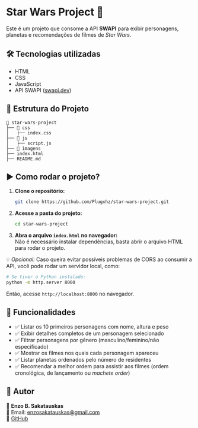 # Star Wars Project 🚀  

Este é um projeto que consome a API **SWAPI** para exibir personagens, planetas e recomendações de filmes de *Star Wars*.  

## 🛠 Tecnologias utilizadas  

- HTML  
- CSS  
- JavaScript  
- API SWAPI ([swapi.dev](https://swapi.dev/))  

## 📂 Estrutura do Projeto  

```
📁 star-wars-project  
├── 📁 css  
│   ├── index.css  
├── 📁 js  
│   ├── script.js  
├── 📁 imagens  
├── index.html  
├── README.md  
```

## ▶️ Como rodar o projeto?  

1. **Clone o repositório:**  
   ```bash
   git clone https://github.com/Plugxhz/star-wars-project.git
   ```  

2. **Acesse a pasta do projeto:**  
   ```bash
   cd star-wars-project
   ```  

3. **Abra o arquivo `index.html` no navegador:**  
   Não é necessário instalar dependências, basta abrir o arquivo HTML para rodar o projeto.  

💡 *Opcional:* Caso queira evitar possíveis problemas de CORS ao consumir a API, você pode rodar um servidor local, como:  
   ```bash
   # Se tiver o Python instalado:
   python -m http.server 8000
   ```  
   Então, acesse `http://localhost:8000` no navegador.  

## 📜 Funcionalidades  

- ✅ Listar os 10 primeiros personagens com nome, altura e peso  
- ✅ Exibir detalhes completos de um personagem selecionado  
- ✅ Filtrar personagens por gênero (masculino/feminino/não especificado)  
- ✅ Mostrar os filmes nos quais cada personagem apareceu  
- ✅ Listar planetas ordenados pelo número de residentes  
- ✅ Recomendar a melhor ordem para assistir aos filmes (ordem cronológica, de lançamento ou *machete order*)  

## 📌 Autor  

👤 **Enzo B. Sakatauskas**  
📧 Email: enzosakatauskas@gmail.com  
🔗 [GitHub](https://github.com/Plugxhz)  
